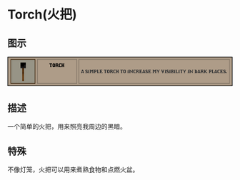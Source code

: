 # Torch(火把)

## 图示

![火把](assetes/equipment/Torch.PNG.png)

## 描述

一个简单的火把，用来照亮我周边的黑暗。

## 特殊

不像灯笼，火把可以用来煮熟食物和点燃火盆。
